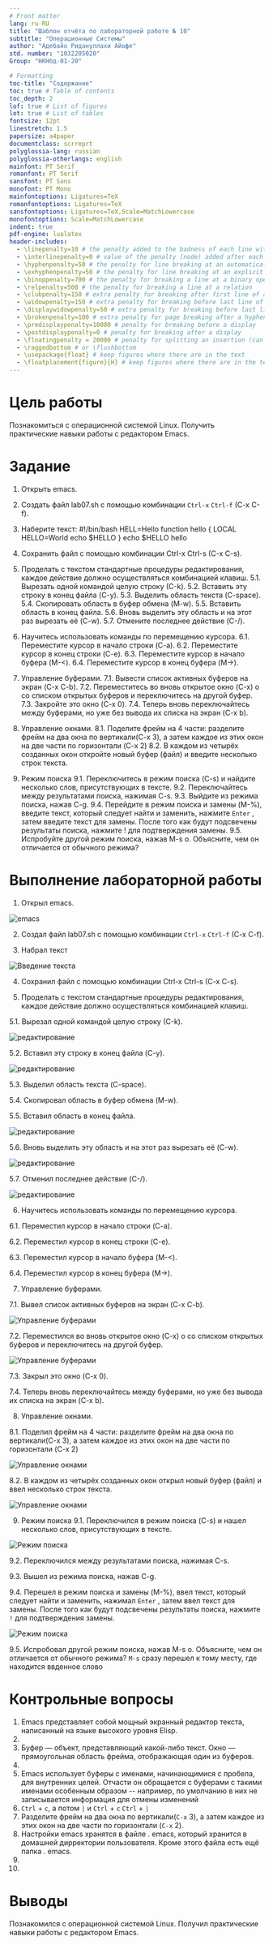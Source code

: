 ```yaml
---
# Front matter
lang: ru-RU
title: "Шаблон отчёта по лабораторной работе № 10"
subtitle: "Операционные Системы"
author: "Адебайо Ридануллахи Айофе"
std. number: "1032205020"
Group: "НКНбд-01-20"

# Formatting
toc-title: "Содержание"
toc: true # Table of contents
toc_depth: 2
lof: true # List of figures
lot: true # List of tables
fontsize: 12pt
linestretch: 1.5
papersize: a4paper
documentclass: scrreprt
polyglossia-lang: russian
polyglossia-otherlangs: english
mainfont: PT Serif
romanfont: PT Serif
sansfont: PT Sans
monofont: PT Mono
mainfontoptions: Ligatures=TeX
romanfontoptions: Ligatures=TeX
sansfontoptions: Ligatures=TeX,Scale=MatchLowercase
monofontoptions: Scale=MatchLowercase
indent: true
pdf-engine: lualatex
header-includes:
  - \linepenalty=10 # the penalty added to the badness of each line within a paragraph (no associated penalty node) Increasing the value makes tex try to have fewer lines in the paragraph.
  - \interlinepenalty=0 # value of the penalty (node) added after each line of a paragraph.
  - \hyphenpenalty=50 # the penalty for line breaking at an automatically inserted hyphen
  - \exhyphenpenalty=50 # the penalty for line breaking at an explicit hyphen
  - \binoppenalty=700 # the penalty for breaking a line at a binary operator
  - \relpenalty=500 # the penalty for breaking a line at a relation
  - \clubpenalty=150 # extra penalty for breaking after first line of a paragraph
  - \widowpenalty=150 # extra penalty for breaking before last line of a paragraph
  - \displaywidowpenalty=50 # extra penalty for breaking before last line before a display math
  - \brokenpenalty=100 # extra penalty for page breaking after a hyphenated line
  - \predisplaypenalty=10000 # penalty for breaking before a display
  - \postdisplaypenalty=0 # penalty for breaking after a display
  - \floatingpenalty = 20000 # penalty for splitting an insertion (can only be split footnote in standard LaTeX)
  - \raggedbottom # or \flushbottom
  - \usepackage{float} # keep figures where there are in the text
  - \floatplacement{figure}{H} # keep figures where there are in the text
---
```


# Цель работы

Познакомиться с операционной системой Linux. Получить практические навыки работы с редактором Emacs.

# Задание

1. Открыть emacs.
2. Создать файл lab07.sh с помощью комбинации ``Ctrl-x`` ``Ctrl-f`` (C-x C-f).
3. Наберите текст:
	#!/bin/bash
	HELL=Hello
	function hello {
		LOCAL HELLO=World
		echo $HELLO
	}
	echo $HELLO
	hello

4. Сохранить файл с помощью комбинации Ctrl-x Ctrl-s (C-x C-s).

5. Проделать с текстом стандартные процедуры редактирования, каждое действие должно осуществляться комбинацией клавиш.
5.1. Вырезать одной командой целую строку (С-k).
5.2. Вставить эту строку в конец файла (C-y).
5.3. Выделить область текста (C-space).
5.4. Скопировать область в буфер обмена (M-w).
5.5. Вставить область в конец файла.
5.6. Вновь выделить эту область и на этот раз вырезать её (C-w).
5.7. Отмените последнее действие (C-/).

6. Научитесь использовать команды по перемещению курсора.
6.1. Переместите курсор в начало строки (C-a).
6.2. Переместите курсор в конец строки (C-e).
6.3. Переместите курсор в начало буфера (M-<).
6.4. Переместите курсор в конец буфера (M->).

7. Управление буферами.
7.1. Вывести список активных буферов на экран (C-x C-b).
7.2. Переместитесь во вновь открытое окно (C-x) o со списком открытых буферов и переключитесь на другой буфер.
7.3. Закройте это окно (C-x 0).
7.4. Теперь вновь переключайтесь между буферами, но уже без вывода их списка на экран (C-x b).

8. Управление окнами.
8.1. Поделите фрейм на 4 части: разделите фрейм на два окна по вертикали(C-x 3), а затем каждое из этих окон на две части по горизонтали (C-x 2)
8.2. В каждом из четырёх созданных окон откройте новый буфер (файл) и введите несколько строк текста.

9. Режим поиска
9.1. Переключитесь в режим поиска (C-s) и найдите несколько слов, присутствующих в тексте.
9.2. Переключайтесь между результатами поиска, нажимая C-s.
9.3. Выйдите из режима поиска, нажав C-g.
9.4. Перейдите в режим поиска и замены (M-%), введите текст, который следует найти и заменить, нажмите ``Enter`` , затем введите текст для замены. После того как будут подсвечены результаты поиска, нажмите ! для подтверждения замены.
9.5. Испробуйте другой режим поиска, нажав M-s o. Объясните, чем он отличается от обычного режима?

# Выполнение лабораторной работы

1. Открыл emacs.

![emacs](image/1.jpg)

2. Создал файл lab07.sh с помощью комбинации ``Ctrl-x`` ``Ctrl-f`` (C-x C-f).

3. Набрал текст

![Введение текста](image/2_3.jpg)

4. Сохранил файл с помощью комбинации Ctrl-x Ctrl-s (C-x C-s).

5. Проделать с текстом стандартные процедуры редактирования, каждое действие должно осуществляться комбинацией клавиш.

5.1. Вырезал одной командой целую строку (С-k).

![редактирование](image/5.1.jpg)

5.2. Вставил эту строку в конец файла (C-y).

![редактирование](image/5.2.jpg)

5.3. Выделил область текста (C-space).

5.4. Скопировал область в буфер обмена (M-w).

5.5. Вставил область в конец файла.

![редактирование](image/5.5.jpg)

5.6. Вновь выделить эту область и на этот раз вырезать её (C-w).

![редактирование](image/5.6.jpg)

5.7. Отменил последнее действие (C-/).

![редактирование](image/5.7.jpg)

6. Научитесь использовать команды по перемещению курсора.

6.1. Переместил курсор в начало строки (C-a).

6.2. Переместил курсор в конец строки (C-e).

6.3. Переместил курсор в начало буфера (M-<).

6.4. Переместил курсор в конец буфера (M->).

7. Управление буферами.

7.1. Вывел список активных буферов на экран (C-x C-b).

![Управление буферами](image/7.1.jpg)

7.2. Переместился во вновь открытое окно (C-x) o со списком открытых буферов и переключитесь на другой буфер.

![Управление буферами](image/7.2.jpg)

7.3. Закрыл это окно (C-x 0).

7.4. Теперь вновь переключайтесь между буферами, но уже без вывода их списка на экран (C-x b).

8. Управление окнами.

8.1. Поделил фрейм на 4 части: разделите фрейм на два окна по вертикали(C-x 3), а затем каждое из этих окон на две части по горизонтали (C-x 2)

![Управление окнами](image/8.1.jpg)

8.2. В каждом из четырёх созданных окон открыл новый буфер (файл) и ввел несколько строк текста.

![Управление окнами](image/8.2.jpg)

9. Режим поиска
9.1. Переключился в режим поиска (C-s) и нашел несколько слов, присутствующих в тексте.

![Режим поиска](image/9.1.jpg)

9.2. Переключился между результатами поиска, нажимая C-s.

9.3. Вышел из режима поиска, нажав C-g.

9.4. Перешел в режим поиска и замены (M-%), ввел текст, который следует найти и заменить, нажимал ``Enter`` , затем ввел текст для замены. После того как будут подсвечены результаты поиска, нажмите ``!`` для подтверждения замены.

![Режим поиска](image/9.4.jpg)

9.5. Испробовал другой режим поиска, нажав M-s o. Объясните, чем он отличается от обычного режима?
``M-s`` сразу перешел к тому месту, где находится ввденное слово

# Контрольные вопросы

1. Emacs представляет собой мощный экранный редактор текста, написанный на языке высокого уровня Elisp.
2. 
3. Буфер — объект, представляющий какой-либо текст.
	Окно — прямоугольная область фрейма, отображающая один из буферов.
4. 
5. Emacs использует буферы с именами, начинающимися с пробела, для внутренних целей. Отчасти он обращается с буферами с такими именами особенным образом -- например, по умолчанию в них не записывается информация для отмены изменений
6. ``Ctrl`` + ``c``, а потом ``|`` и  ``Ctrl`` + ``c``  ``Ctrl`` + ``|``
7. Разделите фрейм на два окна по вертикали(``C-x`` 3), а затем каждое из этих окон на две части по горизонтали (``C-x`` 2).
8. Настройки emacs хранятся в файле . emacs, который хранится в домашней дирректории пользователя. Кроме этого файла есть ещё папка . emacs.
9. 
10. 
# Выводы

Познакомился с операционной системой Linux. Получил практические навыки работы с редактором Emacs.
